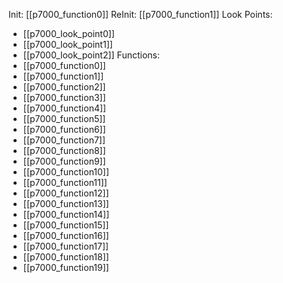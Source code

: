 Init: [[p7000_function0]]
ReInit: [[p7000_function1]]
Look Points:
- [[p7000_look_point0]]
- [[p7000_look_point1]]
- [[p7000_look_point2]]
Functions:
- [[p7000_function0]]
- [[p7000_function1]]
- [[p7000_function2]]
- [[p7000_function3]]
- [[p7000_function4]]
- [[p7000_function5]]
- [[p7000_function6]]
- [[p7000_function7]]
- [[p7000_function8]]
- [[p7000_function9]]
- [[p7000_function10]]
- [[p7000_function11]]
- [[p7000_function12]]
- [[p7000_function13]]
- [[p7000_function14]]
- [[p7000_function15]]
- [[p7000_function16]]
- [[p7000_function17]]
- [[p7000_function18]]
- [[p7000_function19]]
